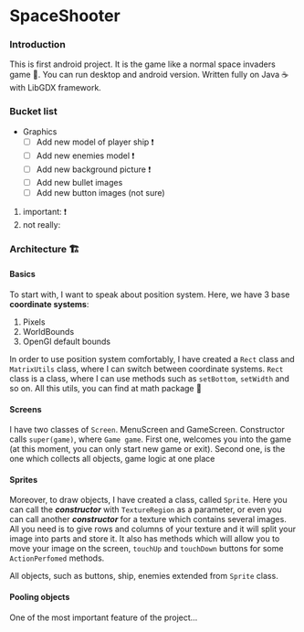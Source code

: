 # SpaceShooter

### Introduction
This is first android project. It is the game like a normal space invaders game :space_invader:. You can run desktop and android version. Written fully on Java :coffee: with LibGDX framework.

### Bucket list
- Graphics 
  - [ ] Add new model of player ship :heavy_exclamation_mark: 
  - [ ] Add new enemies model :heavy_exclamation_mark:
  - [ ] Add new background picture :heavy_exclamation_mark:
  - [ ] Add new bullet images
  - [ ] Add new button images (not sure)

1. important: :heavy_exclamation_mark:
2. not really: 

### Architecture 	:building_construction:
#### Basics
To start with, I want to speak about position system. 
Here, we have 3 base **coordinate systems**:
  1. Pixels
  2. WorldBounds
  3. OpenGl default bounds
  
In order to use position system comfortably, I have created a ```Rect``` class and ```MatrixUtils``` class, where I can switch between coordinate systems. ```Rect``` class is a class, where I can use methods such as ```setBottom```, ```setWidth``` and so on.
All this utils, you can find at math package :file_folder:

#### Screens
I have two classes of ```Screen```. MenuScreen and GameScreen. Constructor calls ```super(game)```, where ```Game game```. First one, welcomes you into the game (at this moment, you can only start new game or exit). Second one, is the one which collects all objects, game logic at one place

#### Sprites
Moreover, to draw objects, I have created a class, called ```Sprite```. Here you can call the ***constructor*** with ```TextureRegion``` as a parameter, or even you can call another ***constructor*** for a texture which contains several images. All you need is to give rows and columns of your texture and it will split your image into parts and store it. It also has methods which will allow you to move your image on the screen, ```touchUp``` and ```touchDown``` buttons for some ```ActionPerfomed``` methods.

All objects, such as buttons, ship, enemies extended from ```Sprite``` class.

#### Pooling objects
One of the most important feature of the project...
